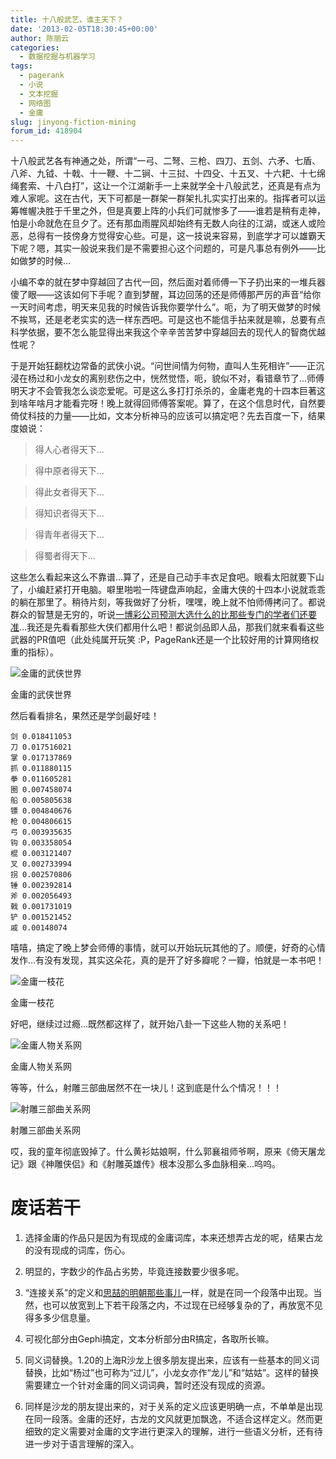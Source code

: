 ```yaml
---
title: 十八般武艺，谁主天下？
date: '2013-02-05T18:30:45+00:00'
author: 陈丽云
categories:
  - 数据挖掘与机器学习
tags:
  - pagerank
  - 小说
  - 文本挖掘
  - 网络图
  - 金庸
slug: jinyong-fiction-mining
forum_id: 418904
---
```


十八般武艺各有神通之处，所谓“一弓、二弩、三枪、四刀、五剑、六矛、七盾、八斧、九钺、十戟、十一鞭、十二锏、十三挝、十四殳、十五叉、十六耙、十七绵绳套索、十八白打”，这让一个江湖新手一上来就学全十八般武艺，还真是有点为难人家呢。这在古代，天下可都是一群架一群架扎扎实实打出来的。指挥者可以运筹帷幄决胜于千里之外，但是真要上阵的小兵们可就惨多了——谁若是稍有走神，怕是小命就危在旦夕了。还有那血雨腥风却始终有无数人向往的江湖，或迷人或险恶，总得有一技傍身方觉得安心些。可是，这一技说来容易，到底学才可以雄霸天下呢？嗯，其实一般说来我们是不需要担心这个问题的，可是凡事总有例外——比如做梦的时候…

小编不幸的就在梦中穿越回了古代一回，然后面对着师傅一下子扔出来的一堆兵器傻了眼——这该如何下手呢？直到梦醒，耳边回荡的还是师傅那严厉的声音“给你一天时间考虑，明天来见我的时候告诉我你要学什么”。呃，为了明天做梦的时候不挨骂，还是老老实实的选一样东西吧。可是这也不能信手拈来就是嘛，总要有点科学依据，要不怎么能显得出来我这个辛辛苦苦梦中穿越回去的现代人的智商优越性呢？<!--more-->

于是开始狂翻枕边常备的武侠小说。“问世间情为何物，直叫人生死相许”——正沉浸在杨过和小龙女的离别悲伤之中，恍然觉悟，呃，貌似不对，看错章节了…师傅明天才不会管我怎么谈恋爱呢。可是这么多打打杀杀的，金庸老鬼的十四本巨著这到啥年啥月才能看完呀！晚上就得回师傅答案呢。算了，在这个信息时代，自然要倚仗科技的力量——比如，文本分析神马的应该可以搞定吧？先去百度一下，结果度娘说：

> 得人心者得天下…
  
> 得中原者得天下…
  
> 得此女者得天下…
  
> 得知识者得天下…
  
> 得青年者得天下…
  
> 得蜀者得天下…

这些怎么看起来这么不靠谱…算了，还是自己动手丰衣足食吧。眼看太阳就要下山了，小编赶紧打开电脑。噼里啪啦一阵键盘声响起，金庸大侠的十四本小说就乖乖的躺在那里了。稍待片刻，等我做好了分析，嘿嘿，晚上就不怕师傅拷问了。都说群众的智慧是无穷的，听说[一博彩公司预测大选什么的比那些专门的学者们还要准](http://www.npr.org/2012/11/29/166177281/y)…我还是先看看那些大侠们都用什么吧！都说剑品即人品，那我们就来看看这些武器的PR值吧（此处纯属开玩笑 :P，PageRank还是一个比较好用的计算网络权重的指标）。

![金庸的武侠世界](https://uploads.cosx.org/2012/11/the_world.png "金庸的武侠世界")

金庸的武侠世界

然后看看排名，果然还是学剑最好哇！

```
剑 0.018411053
刀 0.017516021
掌 0.017137869
抓 0.011880115
拳 0.011605281
圈 0.007458074
船 0.005805638
镖 0.004840676
枪 0.004806615
弓 0.003935635
钩 0.003358054
棍 0.003121407
叉 0.002733994
拐 0.002570806
锤 0.002392814
斧 0.002056493
戟 0.001731019
铲 0.001521452
戚 0.00148074
```

嘻嘻，搞定了晚上梦会师傅的事情，就可以开始玩玩其他的了。顺便，好奇的心情发作…有没有发现，其实这朵花，真的是开了好多瓣呢？一瓣，怕就是一本书吧！

![金庸一枝花](https://uploads.cosx.org/2012/11/jinyong_flower.png "金庸一枝花")

金庸一枝花 

好吧，继续过过瘾…既然都这样了，就开始八卦一下这些人物的关系吧！

![金庸人物关系网](https://uploads.cosx.org/2012/11/characters_main.png "金庸人物关系网")

金庸人物关系网

等等，什么，射雕三部曲居然不在一块儿！这到底是什么个情况！！！

![射雕三部曲关系网](https://uploads.cosx.org/2012/11/fiction_three_small.png "射雕三部曲关系网")

射雕三部曲关系网

哎，我的童年彻底毁掉了。什么黄衫姑娘啊，什么郭襄祖师爷啊，原来《倚天屠龙记》跟《神雕侠侣》和《射雕英雄传》根本没那么多血脉相亲…呜呜。

# 废话若干
  
1. 选择金庸的作品只是因为有现成的金庸词库，本来还想弄古龙的呢，结果古龙的没有现成的词库，伤心。
  
1. 明显的，字数少的作品占劣势，毕竟连接数要少很多呢。
  
1. “连接关系”的定义和[思喆的明朝那些事儿](http://www.bjt.name/2012/09/ming-dynasty/)一样，就是在同一个段落中出现。当然，也可以放宽到上下若干段落之内，不过现在已经够复杂的了，再放宽不见得多多少信息量。
  
1. 可视化部分由Gephi搞定，文本分析部分由R搞定，各取所长嘛。
  
1. 同义词替换。1.20的上海R沙龙上很多朋友提出来，应该有一些基本的同义词替换，比如“杨过”也可称为“过儿”，小龙女亦作“龙儿”和“姑姑”。这样的替换需要建立一个针对金庸的同义词词典，暂时还没有现成的资源。
  
1. 同样是沙龙的朋友提出来的，对于关系的定义应该更明确一点，不单单是出现在同一段落。金庸的还好，古龙的文风就更加飘逸，不适合这样定义。然而更细致的定义需要对金庸的文字进行更深入的理解，进行一些语义分析，还有待进一步对于语言理解的深入。
